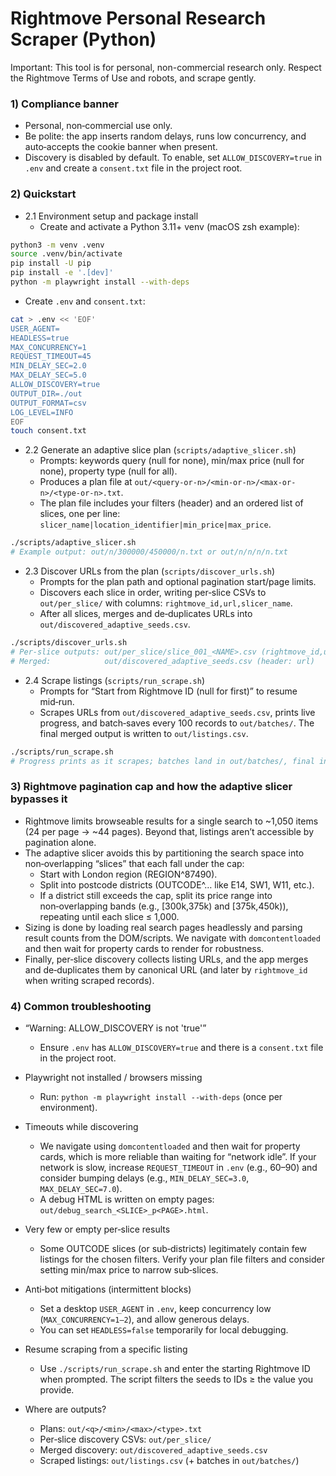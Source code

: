 # Rightmove Personal Research Scraper (Python)

Important: This tool is for personal, non-commercial research only. Respect the Rightmove Terms of Use and robots, and scrape gently.

### 1) Compliance banner
- Personal, non‑commercial use only.
- Be polite: the app inserts random delays, runs low concurrency, and auto‑accepts the cookie banner when present.
- Discovery is disabled by default. To enable, set `ALLOW_DISCOVERY=true` in `.env` and create a `consent.txt` file in the project root.

### 2) Quickstart

- 2.1 Environment setup and package install
  - Create and activate a Python 3.11+ venv (macOS zsh example):
```bash
python3 -m venv .venv
source .venv/bin/activate
pip install -U pip
pip install -e '.[dev]'
python -m playwright install --with-deps
```
  - Create `.env` and `consent.txt`:
```bash
cat > .env << 'EOF'
USER_AGENT=
HEADLESS=true
MAX_CONCURRENCY=1
REQUEST_TIMEOUT=45
MIN_DELAY_SEC=2.0
MAX_DELAY_SEC=5.0
ALLOW_DISCOVERY=true
OUTPUT_DIR=./out
OUTPUT_FORMAT=csv
LOG_LEVEL=INFO
EOF
touch consent.txt
```

- 2.2 Generate an adaptive slice plan (`scripts/adaptive_slicer.sh`)
  - Prompts: keywords query (null for none), min/max price (null for none), property type (null for all).
  - Produces a plan file at `out/<query-or-n>/<min-or-n>/<max-or-n>/<type-or-n>.txt`.
  - The plan file includes your filters (header) and an ordered list of slices, one per line:
    `slicer_name|location_identifier|min_price|max_price`.
```bash
./scripts/adaptive_slicer.sh
# Example output: out/n/300000/450000/n.txt or out/n/n/n/n.txt
```

- 2.3 Discover URLs from the plan (`scripts/discover_urls.sh`)
  - Prompts for the plan path and optional pagination start/page limits.
  - Discovers each slice in order, writing per‑slice CSVs to `out/per_slice/` with columns:
    `rightmove_id,url,slicer_name`.
  - After all slices, merges and de‑duplicates URLs into `out/discovered_adaptive_seeds.csv`.
```bash
./scripts/discover_urls.sh
# Per-slice outputs: out/per_slice/slice_001_<NAME>.csv (rightmove_id,url,slicer_name)
# Merged:            out/discovered_adaptive_seeds.csv (header: url)
```

- 2.4 Scrape listings (`scripts/run_scrape.sh`)
  - Prompts for “Start from Rightmove ID (null for first)” to resume mid‑run.
  - Scrapes URLs from `out/discovered_adaptive_seeds.csv`, prints live progress, and batch‑saves every 100 records to `out/batches/`. The final merged output is written to `out/listings.csv`.
```bash
./scripts/run_scrape.sh
# Progress prints as it scrapes; batches land in out/batches/, final in out/listings.csv
```

### 3) Rightmove pagination cap and how the adaptive slicer bypasses it
- Rightmove limits browseable results for a single search to ~1,050 items (24 per page → ~44 pages). Beyond that, listings aren’t accessible by pagination alone.
- The adaptive slicer avoids this by partitioning the search space into non‑overlapping “slices” that each fall under the cap:
  - Start with London region (REGION^87490).
  - Split into postcode districts (OUTCODE^… like E14, SW1, W11, etc.).
  - If a district still exceeds the cap, split its price range into non‑overlapping bands (e.g., [300k,375k) and [375k,450k)), repeating until each slice ≤ 1,000.
- Sizing is done by loading real search pages headlessly and parsing result counts from the DOM/scripts. We navigate with `domcontentloaded` and then wait for property cards to render for robustness.
- Finally, per‑slice discovery collects listing URLs, and the app merges and de‑duplicates them by canonical URL (and later by `rightmove_id` when writing scraped records).

### 4) Common troubleshooting
- “Warning: ALLOW_DISCOVERY is not 'true'”
  - Ensure `.env` has `ALLOW_DISCOVERY=true` and there is a `consent.txt` file in the project root.

- Playwright not installed / browsers missing
  - Run: `python -m playwright install --with-deps` (once per environment).

- Timeouts while discovering
  - We navigate using `domcontentloaded` and then wait for property cards, which is more reliable than waiting for “network idle”. If your network is slow, increase `REQUEST_TIMEOUT` in `.env` (e.g., 60–90) and consider bumping delays (e.g., `MIN_DELAY_SEC=3.0`, `MAX_DELAY_SEC=7.0`).
  - A debug HTML is written on empty pages: `out/debug_search_<SLICE>_p<PAGE>.html`.

- Very few or empty per‑slice results
  - Some OUTCODE slices (or sub‑districts) legitimately contain few listings for the chosen filters. Verify your plan file filters and consider setting min/max price to narrow sub‑slices.

- Anti‑bot mitigations (intermittent blocks)
  - Set a desktop `USER_AGENT` in `.env`, keep concurrency low (`MAX_CONCURRENCY=1–2`), and allow generous delays.
  - You can set `HEADLESS=false` temporarily for local debugging.

- Resume scraping from a specific listing
  - Use `./scripts/run_scrape.sh` and enter the starting Rightmove ID when prompted. The script filters the seeds to IDs ≥ the value you provide.

- Where are outputs?
  - Plans: `out/<q>/<min>/<max>/<type>.txt`
  - Per‑slice discovery CSVs: `out/per_slice/`
  - Merged discovery: `out/discovered_adaptive_seeds.csv`
  - Scraped listings: `out/listings.csv` (+ batches in `out/batches/`)
